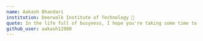 ```yaml
---
name: Aakash Bhandari
institution: Deerwalk Institute of Technology 🚩 
quote: In the life full of busyness, I hope you're taking some time to live your actual life.
github_user: aakash12980
---
```

